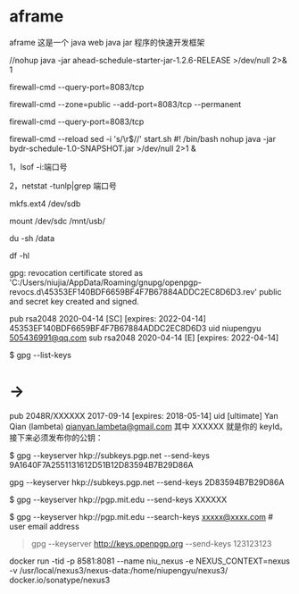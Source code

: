 # aframe
aframe
这是一个 java web  java jar 程序的快速开发框架

//nohup java -jar ahead-schedule-starter-jar-1.2.6-RELEASE >/dev/null 2>& 1

firewall-cmd --query-port=8083/tcp

firewall-cmd --zone=public --add-port=8083/tcp --permanent

firewall-cmd --query-port=8083/tcp

firewall-cmd --reload
sed -i 's/\r$//' start.sh
#! /bin/bash
nohup java -jar bydr-schedule-1.0-SNAPSHOT.jar >/dev/null 2>1 &

1，lsof -i:端口号

2，netstat -tunlp|grep 端口号

mkfs.ext4 /dev/sdb

 mount /dev/sdc /mnt/usb/

 du -sh /data
 
 df -hl
 
 gpg: revocation certificate stored as 'C:/Users/niujia/AppData/Roaming/gnupg/openpgp-revocs.d\45353EF140BDF6659BF4F7B67884ADDC2EC8D6D3.rev'
 public and secret key created and signed.
 
 pub   rsa2048 2020-04-14 [SC] [expires: 2022-04-14]
       45353EF140BDF6659BF4F7B67884ADDC2EC8D6D3
 uid                      niupengyu <505436991@qq.com>
 sub   rsa2048 2020-04-14 [E] [expires: 2022-04-14]
 
 $ gpg --list-keys
 # ->
 pub   2048R/XXXXXX 2017-09-14 [expires: 2018-05-14]
 uid       [ultimate] Yan Qian (lambeta) <qianyan.lambeta@gmail.com>
 其中 XXXXXX 就是你的 keyId。接下来必须发布你的公钥：
 
 $ gpg --keyserver hkp://subkeys.pgp.net --send-keys 9A1640F7A2551131612D51B12D83594B7B29D86A
 
 gpg --keyserver hkp://subkeys.pgp.net --send-keys 2D83594B7B29D86A
 
 $ gpg --keyserver hkp://pgp.mit.edu --send-keys XXXXXX

 
 $ gpg --keyserver hkp://pgp.mit.edu --search-keys xxxxx@xxxx.com # user email address
>gpg --keyserver http://keys.openpgp.org  --send-keys 123123123
>


docker run -tid -p 8581:8081 --name niu_nexus -e NEXUS_CONTEXT=nexus -v /usr/local/nexus3/nexus-data:/home/niupengyu/nexus3/  docker.io/sonatype/nexus3